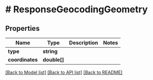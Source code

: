 # # ResponseGeocodingGeometry

## Properties

Name | Type | Description | Notes
------------ | ------------- | ------------- | -------------
**type** | **string** |  | 
**coordinates** | **double[]** |  | 

[[Back to Model list]](../../README.md#documentation-for-models) [[Back to API list]](../../README.md#documentation-for-api-endpoints) [[Back to README]](../../README.md)


